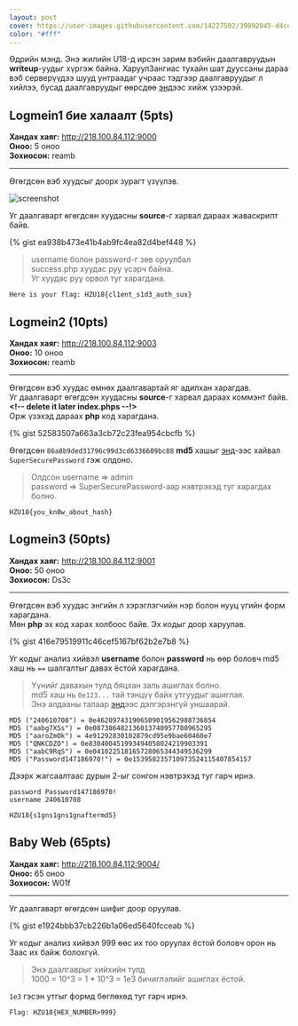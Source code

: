 ```yaml
---
layout: post
cover: https://user-images.githubusercontent.com/14227502/39092045-d4ced81e-4635-11e8-82b9-edf6523c4c32.png
color: "#fff"
---
```


Өдрийн мэнд. Энэ жилийн U18-д ирсэн зарим вэбийн даалгавруудын **writeup**-уудыг хүргэж байна.
ХаруулЗангиас тухайн шат дууссаны дараа вэб серверүүдээ шууд унтраадаг учраас тэдгээр даалгавруудыг л
хийлээ, бусад даалгавруудыг өөрсдөө [энд](https://github.com/enkhee-Osiris/u18-2018)ээс хийж үзээрэй.

## Logmein1 бие халаалт (5pts)

**Хандах хаяг:** http://218.100.84.112:9000  
**Оноо:** 5 оноо  
**Зохиосон:** reamb

---

Өгөгдсөн вэб хуудсыг доорх зурагт үзүүлэв.

![screenshot](https://user-images.githubusercontent.com/14227502/39092057-203f6f3e-4636-11e8-8bb2-267195bb8004.png)

Уг даалгаварт өгөгдсөн хуудасны **source**-г харвал дараах жаваскрипт байв.

{% gist ea938b473e41b4ab9fc4ea82d4bef448 %}

> username болон password-г зөв оруулбал  
> success.php хуудас руу үсэрч байна.  
> Уг хуудас руу орвол туг харагдана.

```
Here is your flag: HZU18{cl1ent_s1d3_auth_sux}
```

## Logmein2 (10pts)

**Хандах хаяг:** http://218.100.84.112:9003  
**Оноо:** 10 оноо  
**Зохиосон:** reamb

---

Өгөгдсөн вэб хуудас өмнөх даалгавартай яг адилхан харагдав.  
Уг даалгаварт өгөгдсөн хуудасны **source**-г харвал дараах коммэнт байв.  
**<!-- delete it later index.phps --!>**  
Орж үзэхэд дараах **php** код харагдана.

{% gist 52583507a663a3cb72c23fea954cbcfb %}

Өгөгдсөн `86a8b9ded31796c99d3cd6336609bc88` **md5** хашыг [энд](http://md5decrypt.net/en/)-ээс хайвал
`SuperSecurePassword` гэж олдоно.

> Олдсон username => admin  
> password => SuperSecurePassword-аар нэвтрэхэд туг харагдах болно.

```
HZU18{you_kn0w_about_hash}
```

## Logmein3 (50pts)

**Хандах хаяг:** http://218.100.84.112:9001  
**Оноо:** 50 оноо  
**Зохиосон:** Ds3c

---

Өгөгдсөн вэб хуудас энгийн л хэрэглэгчийн нэр болон нууц үгийн форм харагдана.  
Мөн **php** эх код харах холбоос байв. Эх кодыг доор харуулав.

{% gist 416e79519911c46cef5167bf62b2e7b8 %}

Уг кодыг анализ хийвэл **username** болон **password** нь өөр боловч md5 хаш нь `==` шалгалтыг давах ёстой харагдана.

> Үүнийг давахын тулд бяцхан заль ашиглах болно.  
> md5 хаш нь `0e123...` тай тэнцүү байх утгуудыг ашиглая.  
> Энэ алдааны талаар [энд](http://turbochaos.blogspot.com/2013/08/exploiting-exotic-bugs-php-type-juggling.html)ээс дэлгэрэнгүй уншаарай.

```
MD5 ("240610708") = 0e462097431906509019562988736854
MD5 ("aabg7XSs") = 0e087386482136013740957780965295
MD5 ("aaroZmOk") = 4e91292830102879cd95e9bae60460e7
MD5 ("QNKCDZO") = 0e830400451993494058024219903391
MD5 ("aabC9RqS") = 0e041022518165728065344349536299
MD5 ("Password147186970!") = 0e153958235710973524115407854157
```

Дээрх жагсаалтаас дурын 2-ыг сонгон нэвтрэхэд туг гарч ирнэ.

```
password Password147186970!
username 240610708
```

```
HZU18{s1gns1gns1gnaftermd5}
```

## Baby Web (65pts)

**Хандах хаяг:** http://218.100.84.112:9004/  
**Оноо:** 65 оноо  
**Зохиосон:** W01f

---

Уг даалгаварт өгөгдсөн шифиг доор оруулав.

{% gist e1924bbb37cb226b1a06ed5640fcceab %}

Уг кодыг анализ хийвэл 999 өөс их тоо оруулах ёстой боловч орон нь 3аас их байж болохгүй.

> Энэ даалгаврыг хийхийн тулд  
> 1000 = 10^3 = 1 \* 10^3 = 1e3 бичиглэлийг ашиглах ёстой.

`1e3` гэсэн утгыг формд бөглөхөд туг гарч ирнэ.

```
Flag: HZU18{HEX_NUMBER>999}
```
